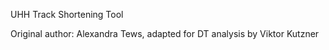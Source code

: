 UHH Track Shortening Tool

Original author: Alexandra Tews, adapted for DT analysis by Viktor Kutzner
